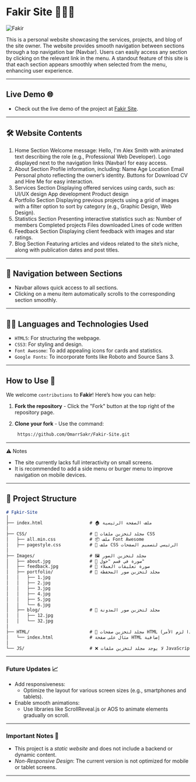 # Fakir Site 👩🏻‍💻 

![Fakir](https://github.com/user-attachments/assets/ae4e615b-7d42-4cb8-81b2-7de793be8338)

This is a personal website showcasing the services, projects, and blog of the site owner.
The website provides smooth navigation between sections through a top navigation bar (Navbar).
Users can easily access any section by clicking on the relevant link in the menu.
A standout feature of this site is that each section appears smoothly when selected from the menu, enhancing user experience.

---

## Live Demo 🌐
- Check out the live demo of the project at [Fakir Site](https://omarrsakr.github.io/Fokir-Site/).

---

## 🛠 Website Contents
1. Home Section
Welcome message: Hello, I'm Alex Smith with animated text describing the role (e.g., Professional Web Developer).
Logo displayed next to the navigation links (Navbar) for easy access.
2. About Section
Profile information, including:
Name
Age
Location
Email
Personal photo reflecting the owner’s identity.
Buttons for Download CV and Hire Me for easy interaction.
3. Services Section
Displaying offered services using cards, such as:
UI/UX design
App development
Product design
4. Portfolio Section
Displaying previous projects using a grid of images with a filter option to sort by category (e.g., Graphic Design, Web Design).
5. Statistics Section
Presenting interactive statistics such as:
Number of members
Completed projects
Files downloaded
Lines of code written
6. Feedback Section
Displaying client feedback with images and star ratings.
7. Blog Section
Featuring articles and videos related to the site’s niche, along with publication dates and post titles.

---
## 🚀 Navigation between Sections
- Navbar allows quick access to all sections.
- Clicking on a menu item automatically scrolls to the corresponding section smoothly.

---

## 🧑‍💻 Languages and Technologies Used
- <code>HTML5</code>: For structuring the webpage.
- <code>CSS3</code>: For styling and design.
- <code>Font Awesome</code>: To add appealing icons for cards and statistics.
- <code>Google Fonts</code>: To incorporate fonts like Roboto and Source Sans 3.

---

## How to Use 🚀  

We welcome `contributions` to **Fakir**! Here’s how you can help:
1. **Fork the repository** - Click the "Fork" button at the top right of the repository page.
2. **Clone your fork** - Use the command:
   
   ```bash
    https://github.com/OmarrSakr/Fakir-Site.git

---

⚠ Notes
- The site currently lacks full interactivity on small screens.
- It is recommended to add a side menu or burger menu to improve navigation on mobile devices.

---

## 📂 Project Structure 
```markdown
# Fِِakir-Site
│
├── index.html                  # 🏠 ملف الصفحة الرئيسية
│
├── CSS/                        # 🎨 مجلد لتخزين ملفات CSS
│   ├── all.min.css             # 📦 ملف Font Awesome
│   ├── pagestyle.css           # 📄 ملف CSS الرئيسي لتصميم الصفحات
│
├── Images/                     # 🖼️ مجلد لتخزين الصور
│   ├── about.jpg               # 👤 صورة في قسم "حول"
│   ├── feedback.jpg            # 💬 صورة تعليقات العملاء
│   ├── portfolio/              # 📂 مجلد لتخزين صور المحفظة
│   │   ├── 1.jpg
│   │   ├── 2.jpg
│   │   ├── 3.jpg
│   │   ├── 4.jpg
│   │   ├── 5.jpg
│   │   └── 6.jpg
│   ├── blog/                   # 📝 مجلد لتخزين صور المدونة
│   │   ├── 12.jpg
│   │   └── 32.jpg
│
├── HTML/                       # 📑 مجلد لتخزين صفحات HTML إضافية (إذا لزم الأمر)
│   └── index.html              # مثال على صفحة HTML إضافية
│
└── JS/                         # ❌ لا يوجد مجلد لتخزين ملفات JavaScript

```

---

### Future Updates 📈
- Add responsiveness:
   - Optimize the layout for various screen sizes (e.g., smartphones and tablets).
- Enable smooth animations:
   - Use libraries like ScrollReveal.js or AOS to animate elements gradually on scroll.

---

### Important Notes 📢
- This project is a *static website* and does not include a backend or dynamic content.
- *Non-Responsive Design*: The current version is not optimized for mobile or tablet screens.

---
